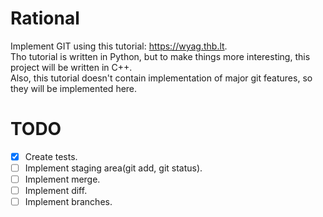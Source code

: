 # Rational

Implement GIT using this tutorial: https://wyag.thb.lt.  
Tho tutorial is written in Python, but to make things more interesting, this project will be written in C++.  
Also, this tutorial doesn't contain implementation of major git features, so they will be implemented here.

# TODO
- [x] Create tests.
- [ ] Implement staging area(git add, git status).
- [ ] Implement merge.
- [ ] Implement diff.
- [ ] Implement branches.
